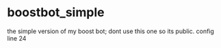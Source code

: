 # boostbot_simple
the simple version of my boost bot; dont use this one so its public.
config line 24
